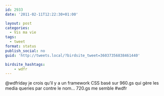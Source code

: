 ```yaml
---
id: 2933
date: '2011-02-11T12:22:30+01:00'

layout: post
categories:
  - Vis ma vie
tags:
  - tweet
format: status
publish_social: no
guid: 'http://tweets.local/?birdsite_tweet=36037356838461440'

birdsite_hashtags:
    - wdfr
---
```


@wdfriday je crois qu’il y a un framework CSS basé sur 960.gs qui gère les media queries par contre le nom… 720.gs me semble #wdfr